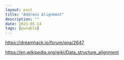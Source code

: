 ```yaml
---
layout: post
title: "Address Alignment"
description: ""
date: 2023-05-14
tags: [pwnable]
---
```


https://dreamhack.io/forum/qna/2647

https://en.wikipedia.org/wiki/Data_structure_alignment
